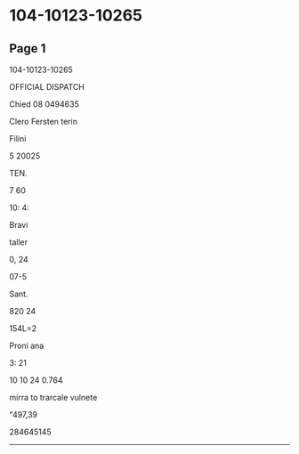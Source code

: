 # 104-10123-10265

## Page 1

104-10123-10265

OFFICIAL DISPATCH

Chied 08 0494635

Clero Fersten terin

Filini

5 20025

TEN.

7 60

10: 4:

Bravi

taller

0, 24

07-5

Sant.

820 24

154L=2

Proni ana

3: 21

10 10 24 0.764

mirra to trarcale vulnete

"497,39

284645145

---


